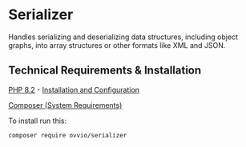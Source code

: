 # Serializer

Handles serializing and deserializing data structures, including object graphs, into array structures or other formats like XML and JSON.

## Technical Requirements & Installation

[PHP 8.2](https://www.php.net/releases/8.2/en.php) - [Installation and Configuration](https://www.php.net/manual/en/install.php)

[Composer (System Requirements)](https://getcomposer.org/doc/00-intro.md#system-requirements)

To install run this:

```bash
composer require ovvio/serializer
```